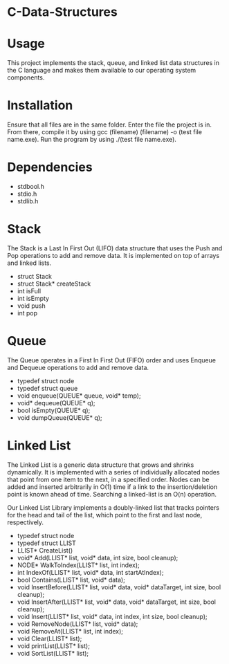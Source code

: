 # C-Data-Structures
# Usage
This project implements the stack, queue, and linked list data structures in the C language and makes them available to our operating system components.

# Installation
Ensure that all files are in the same folder. Enter the file the project is in.  From there, compile it by using gcc (filename) (filename) -o (test file name.exe).  Run the program by using ./(test file name.exe). 

# Dependencies
- stdbool.h
- stdio.h
- stdlib.h

# Stack
The Stack is a Last In First Out (LIFO) data structure that uses the Push and Pop operations to add and remove data. It is implemented on top of arrays and linked lists.

- struct Stack
- struct Stack* createStack
- int isFull
- int isEmpty
- void push
- int pop

# Queue
The Queue operates in a First In First Out (FIFO) order and uses Enqueue and Dequeue operations to add and remove data.

- typedef struct node
- typedef struct queue
- void enqueue(QUEUE* queue, void* temp);
- void* dequeue(QUEUE* q);
- bool isEmpty(QUEUE* q);
- void dumpQueue(QUEUE* q);


# Linked List
The Linked List is a generic data structure that grows and shrinks dynamically. It is implemented with a series of individually allocated nodes that point from one item to the next, in a specified order. Nodes can be added and inserted arbitrarily in O(1) time if a link to the insertion/deletion point is known ahead of time. Searching a linked-list is an O(n) operation.

Our Linked List Library implements a doubly-linked list that tracks pointers for the head and tail of the list, which point to the first and last node, respectively.

- typedef struct node
- typedef struct LLIST
- LLIST* CreateList()
- void* Add(LLIST* list, void* data, int size, bool cleanup);
- NODE* WalkToIndex(LLIST* list, int index);
- int IndexOf(LLIST* list, void* data, int startAtIndex);
- bool Contains(LLIST* list, void* data);
- void InsertBefore(LLIST* list, void* data, void* dataTarget, int size, bool cleanup);
- void InsertAfter(LLIST* list, void* data, void* dataTarget, int size, bool cleanup);
- void Insert(LLIST* list, void* data, int index, int size, bool cleanup);
- void RemoveNode(LLIST* list, void* data);
- void RemoveAt(LLIST* list, int index);
- void Clear(LLIST* list);
- void printList(LLIST* list);
- void SortList(LLIST* list);
